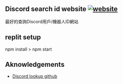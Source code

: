 ## Discord search id website [![website](https://encrypted-tbn0.gstatic.com/images?q=tbn:ANd9GcQ-4LVZkfpWHbVh0xcQVgaVH1ge3US6OybX5Q&usqp=CAU)](https://search-discord-id.9688girl.repl.co/)

最好的查詢Discord用戶/機器人ID網站

## replit setup




npm install > npm start



## Aknowledgements

- [Discord lookup github](https://github.com/Heyimlulu/Discord-Lookup)
